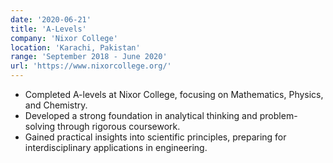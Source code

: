 ```yaml
---
date: '2020-06-21'
title: 'A-Levels'
company: 'Nixor College'
location: 'Karachi, Pakistan'
range: 'September 2018 - June 2020'
url: 'https://www.nixorcollege.org/'
---
```


- Completed A-levels at Nixor College, focusing on Mathematics, Physics, and Chemistry.  
- Developed a strong foundation in analytical thinking and problem-solving through rigorous coursework.  
- Gained practical insights into scientific principles, preparing for interdisciplinary applications in engineering.   

